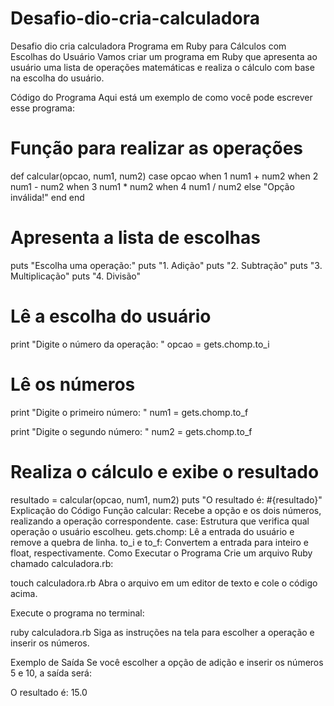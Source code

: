 # Desafio-dio-cria-calculadora
Desafio dio cria calculadora
Programa em Ruby para Cálculos com Escolhas do Usuário
Vamos criar um programa em Ruby que apresenta ao usuário uma lista de operações matemáticas e realiza o cálculo com base na escolha do usuário.

Código do Programa
Aqui está um exemplo de como você pode escrever esse programa:

# Função para realizar as operações
def calcular(opcao, num1, num2)
  case opcao
  when 1
    num1 + num2
  when 2
    num1 - num2
  when 3
    num1 * num2
  when 4
    num1 / num2
  else
    "Opção inválida!"
  end
end

# Apresenta a lista de escolhas
puts "Escolha uma operação:"
puts "1. Adição"
puts "2. Subtração"
puts "3. Multiplicação"
puts "4. Divisão"

# Lê a escolha do usuário
print "Digite o número da operação: "
opcao = gets.chomp.to_i

# Lê os números
print "Digite o primeiro número: "
num1 = gets.chomp.to_f

print "Digite o segundo número: "
num2 = gets.chomp.to_f

# Realiza o cálculo e exibe o resultado
resultado = calcular(opcao, num1, num2)
puts "O resultado é: #{resultado}"
Explicação do Código
Função calcular: Recebe a opção e os dois números, realizando a operação correspondente.
case: Estrutura que verifica qual operação o usuário escolheu.
gets.chomp: Lê a entrada do usuário e remove a quebra de linha.
to_i e to_f: Convertem a entrada para inteiro e float, respectivamente.
Como Executar o Programa
Crie um arquivo Ruby chamado calculadora.rb:

touch calculadora.rb
Abra o arquivo em um editor de texto e cole o código acima.

Execute o programa no terminal:

ruby calculadora.rb
Siga as instruções na tela para escolher a operação e inserir os números.

Exemplo de Saída
Se você escolher a opção de adição e inserir os números 5 e 10, a saída será:

O resultado é: 15.0
